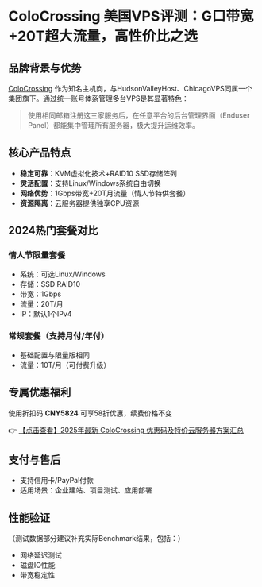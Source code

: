 # ColoCrossing 美国VPS评测：G口带宽+20T超大流量，高性价比之选

## 品牌背景与优势

[ColoCrossing](https://bit.ly/ColoCrossing) 作为知名主机商，与HudsonValleyHost、ChicagoVPS同属一个集团旗下。通过统一账号体系管理多台VPS是其显著特色：

> 使用相同邮箱注册这三家服务后，在任意平台的后台管理界面（Enduser Panel）都能集中管理所有服务器，极大提升运维效率。

## 核心产品特点

- **稳定可靠**：KVM虚拟化技术+RAID10 SSD存储阵列
- **灵活配置**：支持Linux/Windows系统自由切换
- **网络优势**：1Gbps带宽+20T月流量（情人节特供套餐）
- **资源隔离**：云服务器提供独享CPU资源

## 2024热门套餐对比

### 情人节限量套餐
- 系统：可选Linux/Windows
- 存储：SSD RAID10
- 带宽：1Gbps
- 流量：20T/月
- IP：默认1个IPv4

### 常规套餐（支持月付/年付）
- 基础配置与限量版相同
- 流量：10T/月（可付费升级）

## 专属优惠福利
使用折扣码 **CNY5824** 可享58折优惠，续费价格不变

👉 [【点击查看】2025年最新 ColoCrossing 优惠码及特价云服务器方案汇总](https://bit.ly/ColoCrossing)

## 支付与售后
- 支持信用卡/PayPal付款
- 适用场景：企业建站、项目测试、应用部署

## 性能验证
（测试数据部分建议补充实际Benchmark结果，包括：）
- 网络延迟测试
- 磁盘IO性能
- 带宽稳定性
